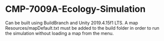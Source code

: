 # CMP-7009A-Ecology-Simulation

Can be built using BuildBranch and Unity 2019.4.15f1 LTS.
A map Resources/mapDefault.txt must be added to the build folder in order to run the simulation without loading a map from the menu.
